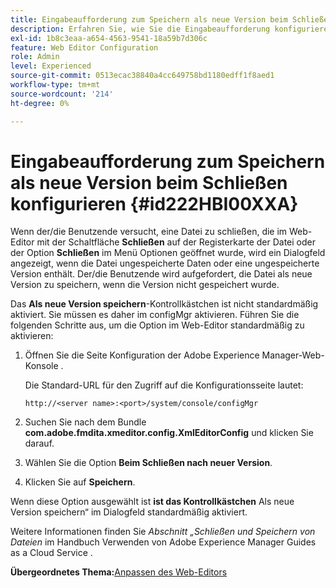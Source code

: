 ```yaml
---
title: Eingabeaufforderung zum Speichern als neue Version beim Schließen konfigurieren
description: Erfahren Sie, wie Sie die Eingabeaufforderung konfigurieren, um beim Schließen als neue Version zu speichern
exl-id: 1b8c3eaa-a654-4563-9541-18a59b7d306c
feature: Web Editor Configuration
role: Admin
level: Experienced
source-git-commit: 0513ecac38840a4cc649758bd1180edff1f8aed1
workflow-type: tm+mt
source-wordcount: '214'
ht-degree: 0%

---
```


# Eingabeaufforderung zum Speichern als neue Version beim Schließen konfigurieren {#id222HBI00XXA}

Wenn der/die Benutzende versucht, eine Datei zu schließen, die im Web-Editor mit der Schaltfläche **Schließen** auf der Registerkarte der Datei oder der Option **Schließen** im Menü Optionen geöffnet wurde, wird ein Dialogfeld angezeigt, wenn die Datei ungespeicherte Daten oder eine ungespeicherte Version enthält. Der/die Benutzende wird aufgefordert, die Datei als neue Version zu speichern, wenn die Version nicht gespeichert wurde.

Das **Als neue Version speichern**-Kontrollkästchen ist nicht standardmäßig aktiviert. Sie müssen es daher im configMgr aktivieren. Führen Sie die folgenden Schritte aus, um die Option im Web-Editor standardmäßig zu aktivieren:

1. Öffnen Sie die Seite Konfiguration der Adobe Experience Manager-Web-Konsole .

   Die Standard-URL für den Zugriff auf die Konfigurationsseite lautet:

   ```http
   http://<server name>:<port>/system/console/configMgr
   ```

1. Suchen Sie nach dem Bundle **com.adobe.fmdita.xmeditor.config.XmlEditorConfig** und klicken Sie darauf.

1. Wählen Sie die Option **Beim Schließen nach neuer Version**.

1. Klicken Sie auf **Speichern**.


Wenn diese Option ausgewählt ist **ist das Kontrollkästchen** Als neue Version speichern“ im Dialogfeld standardmäßig aktiviert.

Weitere Informationen finden Sie *Abschnitt „Schließen und Speichern von Dateien* im Handbuch Verwenden von Adobe Experience Manager Guides as a Cloud Service .

**Übergeordnetes Thema:**&#x200B;[ Anpassen des Web-Editors](conf-web-editor.md)

